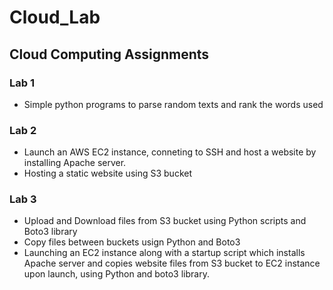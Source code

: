 # **Cloud_Lab**
## Cloud Computing Assignments

### Lab 1 
  * Simple python programs to parse random texts and rank the words used
### Lab 2
  * Launch an AWS EC2 instance, conneting to SSH and host a website by installing Apache server.
  * Hosting a static website using S3 bucket
### Lab 3
  * Upload and Download files from S3 bucket using Python scripts and Boto3 library
  * Copy files between buckets usign Python and Boto3
  * Launching an EC2 instance along with a startup script which installs Apache server and copies website files from S3 bucket to EC2 instance upon launch, using Python and boto3 library.
